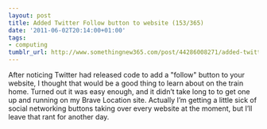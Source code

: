 ```yaml
---
layout: post
title: Added Twitter Follow button to website (153/365)
date: '2011-06-02T20:14:00+01:00'
tags:
- computing
tumblr_url: http://www.somethingnew365.com/post/44286008271/added-twitter-follow-button-to-website-153365
---
```

After noticing Twitter had released code to add a "follow" button to your website, I thought that would be a good thing to learn about on the train home.
Turned out it was easy enough, and it didn’t take long to to get one up and running on my Brave Location site.
Actually I’m getting a little sick of social networking buttons taking over every website at the moment, but I’ll leave that rant for another day.
